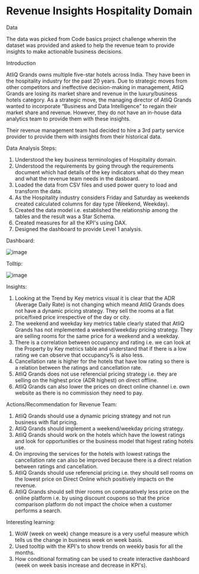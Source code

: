# Revenue Insights Hospitality Domain

Data

The data was picked from Code basics project challenge wherein the dataset was provided and asked to help the revenue team to provide insights to make actionable business decisions.

Introduction

AtliQ Grands owns multiple five-star hotels across India. They have been in the hospitality industry for the past 20 years. Due to strategic moves from other competitors and ineffective decision-making in management, AtliQ Grands are losing its market share and revenue in the luxury/business hotels category. As a strategic move, the managing director of AtliQ Grands wanted to incorporate “Business and Data Intelligence” to regain their market share and revenue. However, they do not have an in-house data analytics team to provide them with these insights.

Their revenue management team had decided to hire a 3rd party service provider to provide them with insights from their historical data.

Data Analysis
Steps:

1. Understood the key business terminologies of Hospitality domain.
2. Understood the requirements by going through the requirements document which had details of the key indicators what do they mean and what the revenue team needs in the dasboard. 
3. Loaded the data from CSV files and used power query to load and transform the data.
4. As the Hospitality industry considers Friday and Saturday as weekends created calculated columns for day type (Weekend, Weekday).
5. Created the data model i.e. established the relationship among the tables and the result was a Star Schema.
6. Created measures for all the KPI's using DAX.
7. Designed the dashboard to provide Level 1 analysis. 


Dashboard:

![image](https://github.com/RohiniKonar/RevenueInsightsHospitalityDomain/assets/32761695/bd218cec-5b02-4a13-93e9-d83638b69e46)


Tolltip:

![image](https://github.com/RohiniKonar/RevenueInsightsHospitalityDomain/assets/32761695/d7c110a7-0dd0-4183-8674-9b1d68192bcb)



Insights:
1. Looking at the Trend by Key metrics visual it is clear that the ADR (Average Daily Rate) is not changing which meand AtliQ Grands does not have a dynamic pricing strategy. They sell the rooms at a flat price/fixed price irrespective of the day or city. 
2. The weekend and weekday key metrics table clearly stated that AtliQ Grands has not implemented a weekend/weekday pricing strategy. They are selling rooms for the same price for a weekend and a weekday.
3. There is a correlation between occupancy and rating i.e. we can look at the Property by Key metrics table and understand that if there is a low rating we can observe that occupancy% is also less.
4. Cancellation rate is higher for the hotels that have low rating so there is a relation between the ratings and cancellation rate.
5. AtliQ Grands does not use referencial pricing strategy i.e. they are selling on the highest price (ADR highest) on direct offline.
6. AtliQ Grands can also lower the prices on direct online channel i.e. own website as there is no commission they need to pay.

Actions/Recommendation for Revenue Team:
1. AtliQ Grands should use a dynamic pricing strategy and not run business with flat pricing.
2. AtliQ Grands should implement a weekend/weekday pricing strategy.
3. AtliQ Grands should work on the hotels which have the lowest ratings and look for opportunities or the business model that higest rating hotels use.
4. On improving the services for the hotels with lowest ratings the cancellation rate can also be improved because there is a direct relation between ratings and cancellation.
5. AtliQ Grands should use referencial pricing i.e. they should sell rooms on the lowest price on Direct Online which positively impacts on the revenue.
6. AtliQ Grands should sell thier rooms on comparatively less price on the online platform i.e. by using discount coupons so that the price comparison platform do not impact the choice when a customer performs a search.


Interesting learning:

1. WoW (week on week) change measure is a very useful measure which tells us the change in business week on week basis.
2. Used tooltip with the KPI's to show trends on weekly basis for all the months.
3. How conditional formating can be used to create interactive dashboard (week on week basis increase and decrease in KPI's).
